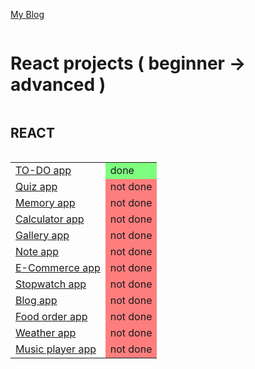 <a href="#">My Blog</a>

<div style="display: flex;flex-direction: column; justify-content: center;">
    <h1>React projects ( beginner -> advanced )</h1>
    <h2>REACT</h3>
    <table>
        <tr>
            <td><a href="https://github.com/Simo524/React-Projects/tree/master/01%20-%20TO-DO%20app#readme">TO-DO app</a></td>
            <td style="background-color: rgb(0, 255, 0, 0.5)">done</td>
        </tr>
        <tr>
            <td><a href="">Quiz app</a></td>
            <td style="background-color: rgb(255, 0, 0, 0.5)">not done</td>
        </tr>
        <tr>
            <td><a href="">Memory app</a></td>
            <td style="background-color: rgb(255, 0, 0, 0.5)">not done</td>
        </tr>
        <tr>
            <td><a href="">Calculator app</a></td>
            <td style="background-color: rgb(255, 0, 0, 0.5)">not done</td>
        </tr>
        <tr>
            <td><a href="">Gallery app</a></td>
            <td style="background-color: rgb(255, 0, 0, 0.5)">not done</td>
        </tr>
        <tr>
            <td><a href="">Note app</a></td>
            <td style="background-color: rgb(255, 0, 0, 0.5)">not done</td>
        </tr>
        <tr>
            <td><a href="">E-Commerce app</a></td>
            <td style="background-color: rgb(255, 0, 0, 0.5)">not done</td>
        </tr>
        <tr>
            <td><a href="">Stopwatch app</a></td>
            <td style="background-color: rgb(255, 0, 0, 0.5)">not done</td>
        </tr>
        <tr>
            <td><a href="">Blog app</a></td>
            <td style="background-color: rgb(255, 0, 0, 0.5)">not done</td>
        </tr>
        <tr>
            <td><a href="">Food order app</a></td>
            <td style="background-color: rgb(255, 0, 0, 0.5)">not done</td>
        </tr>
        <tr>
            <td><a href="">Weather app</a></td>
            <td style="background-color: rgb(255, 0, 0, 0.5)">not done</td>
        </tr>
        <tr>
            <td><a href="">Music player app</a></td>
            <td style="background-color: rgb(255, 0, 0, 0.5)">not done</td>
        </tr>
    </table>
</div>

